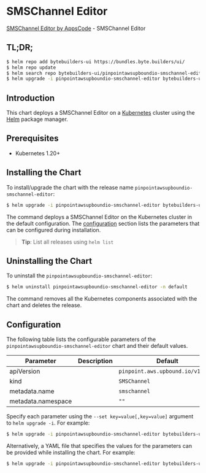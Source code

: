 # SMSChannel Editor

[SMSChannel Editor by AppsCode](https://byte.builders) - SMSChannel Editor

## TL;DR;

```bash
$ helm repo add bytebuilders-ui https://bundles.byte.builders/ui/
$ helm repo update
$ helm search repo bytebuilders-ui/pinpointawsupboundio-smschannel-editor --version=v0.4.18
$ helm upgrade -i pinpointawsupboundio-smschannel-editor bytebuilders-ui/pinpointawsupboundio-smschannel-editor -n default --create-namespace --version=v0.4.18
```

## Introduction

This chart deploys a SMSChannel Editor on a [Kubernetes](http://kubernetes.io) cluster using the [Helm](https://helm.sh) package manager.

## Prerequisites

- Kubernetes 1.20+

## Installing the Chart

To install/upgrade the chart with the release name `pinpointawsupboundio-smschannel-editor`:

```bash
$ helm upgrade -i pinpointawsupboundio-smschannel-editor bytebuilders-ui/pinpointawsupboundio-smschannel-editor -n default --create-namespace --version=v0.4.18
```

The command deploys a SMSChannel Editor on the Kubernetes cluster in the default configuration. The [configuration](#configuration) section lists the parameters that can be configured during installation.

> **Tip**: List all releases using `helm list`

## Uninstalling the Chart

To uninstall the `pinpointawsupboundio-smschannel-editor`:

```bash
$ helm uninstall pinpointawsupboundio-smschannel-editor -n default
```

The command removes all the Kubernetes components associated with the chart and deletes the release.

## Configuration

The following table lists the configurable parameters of the `pinpointawsupboundio-smschannel-editor` chart and their default values.

|     Parameter      | Description |                   Default                    |
|--------------------|-------------|----------------------------------------------|
| apiVersion         |             | <code>pinpoint.aws.upbound.io/v1beta1</code> |
| kind               |             | <code>SMSChannel</code>                      |
| metadata.name      |             | <code>smschannel</code>                      |
| metadata.namespace |             | <code>""</code>                              |


Specify each parameter using the `--set key=value[,key=value]` argument to `helm upgrade -i`. For example:

```bash
$ helm upgrade -i pinpointawsupboundio-smschannel-editor bytebuilders-ui/pinpointawsupboundio-smschannel-editor -n default --create-namespace --version=v0.4.18 --set apiVersion=pinpoint.aws.upbound.io/v1beta1
```

Alternatively, a YAML file that specifies the values for the parameters can be provided while
installing the chart. For example:

```bash
$ helm upgrade -i pinpointawsupboundio-smschannel-editor bytebuilders-ui/pinpointawsupboundio-smschannel-editor -n default --create-namespace --version=v0.4.18 --values values.yaml
```
